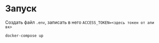 # Запуск

Создать файл `.env`, записать в него `ACCESS_TOKEN=<здесь токен от апи вк>`

```shell
docker-compose up
```